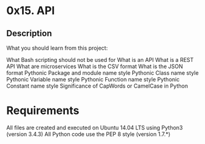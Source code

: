 # 0x15. API

## Description
What you should learn from this project:

What Bash scripting should not be used for
What is an API
What is a REST API
What are microservices
What is the CSV format
What is the JSON format
Pythonic Package and module name style
Pythonic Class name style
Pythonic Variable name style
Pythonic Function name style
Pythonic Constant name style
Significance of CapWords or CamelCase in Python

# Requirements
All files are created and executed on Ubuntu 14.04 LTS using Python3 (version 3.4.3)
All Python code use the PEP 8 style (version 1.7.*)
